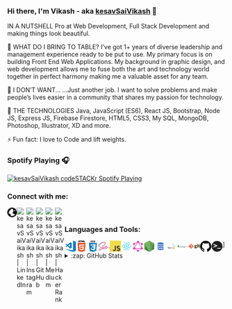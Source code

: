### Hi there, I'm Vikash - aka [kesavSaiVikash][website] 👋

IN A NUTSHELL
Pro at Web Development, Full Stack Development and making things look beautiful. 

🔭 WHAT DO I BRING TO TABLE?
I’ve got 1+ years of diverse leadership and management experience ready to be put to use. My primary focus is on building Front End Web Applications. My background in graphic design, and web development allows me to fuse both the art and technology world together in perfect harmony making me a valuable asset for any team.

🌱 I DONʼT WANT...
...Just another job. I want to solve problems and make people’s lives easier in a community that shares my passion for technology.

🥅  THE TECHNOLOGIES
Java, JavaScript (ES6), React JS, Bootstrap, Node JS, Express JS, Firebase Firestore, HTML5, CSS3, My SQL, MongoDB, Photoshop, Illustrator, XD and more.

⚡ Fun fact: I love to Code and lift weights.

### Spotify Playing 🎧

[<img src="https://now-playing-codestackr.vercel.app/api/spotify-playing" alt="kesavSaiVikash codeSTACKr Spotify Playing" width="350" />](https://open.spotify.com/user/swyqyimdc12jajde4vpwd2x1b)

### Connect with me:

[<img align="left" alt="kesavSaiVikash" width="22px" src="https://raw.githubusercontent.com/iconic/open-iconic/master/svg/globe.svg" />][website]
[<img align="left" alt="kesavSaiVikash | LinkedIn" width="22px" src="https://cdn.jsdelivr.net/npm/simple-icons@v3/icons/linkedin.svg" />][linkedin]
[<img align="left" alt="kesavSaiVikash | Instagram" width="22px" src="https://cdn.jsdelivr.net/npm/simple-icons@v3/icons/instagram.svg" />][instagram]
[<img align="left" alt="kesavSaiVikash | GitHub" width="22px" src="https://spng.pngfind.com/pngs/s/19-198304_github-logo-png-transparent-github-logo-png-png.png" />][GitHub]
[<img align="left" alt="kesavSaiVikash | Medium" width="22px" src="https://cdn4.iconfinder.com/data/icons/social-media-2210/24/Medium-512.png" />][Medium]
[<img align="left" alt="kesavSaiVikash | HackerRank" width="22px" src="https://upload.wikimedia.org/wikipedia/commons/4/40/HackerRank_Icon-1000px.png" />][HackerRank]
<br />

### Languages and Tools:

<img align="left" alt="Visual Studio Code" width="26px" src="https://raw.githubusercontent.com/github/explore/80688e429a7d4ef2fca1e82350fe8e3517d3494d/topics/visual-studio-code/visual-studio-code.png" />
<img align="left" alt="HTML5" width="26px" src="https://raw.githubusercontent.com/github/explore/80688e429a7d4ef2fca1e82350fe8e3517d3494d/topics/html/html.png" />
<img align="left" alt="CSS3" width="26px" src="https://raw.githubusercontent.com/github/explore/80688e429a7d4ef2fca1e82350fe8e3517d3494d/topics/css/css.png" />
<img align="left" alt="Sass" width="26px" src="https://raw.githubusercontent.com/github/explore/80688e429a7d4ef2fca1e82350fe8e3517d3494d/topics/sass/sass.png" />
<img align="left" alt="JavaScript" width="26px" src="https://raw.githubusercontent.com/github/explore/80688e429a7d4ef2fca1e82350fe8e3517d3494d/topics/javascript/javascript.png" />
<img align="left" alt="React" width="26px" src="https://raw.githubusercontent.com/github/explore/80688e429a7d4ef2fca1e82350fe8e3517d3494d/topics/react/react.png" />]
<img align="left" alt="GraphQL" width="26px" src="https://raw.githubusercontent.com/github/explore/80688e429a7d4ef2fca1e82350fe8e3517d3494d/topics/graphql/graphql.png" />
<img align="left" alt="Node.js" width="26px" src="https://raw.githubusercontent.com/github/explore/80688e429a7d4ef2fca1e82350fe8e3517d3494d/topics/nodejs/nodejs.png" />
<img align="left" alt="SQL" width="26px" src="https://raw.githubusercontent.com/github/explore/80688e429a7d4ef2fca1e82350fe8e3517d3494d/topics/sql/sql.png" />
<img align="left" alt="MySQL" width="26px" src="https://raw.githubusercontent.com/github/explore/80688e429a7d4ef2fca1e82350fe8e3517d3494d/topics/mysql/mysql.png" />
<img align="left" alt="MongoDB" width="26px" src="https://raw.githubusercontent.com/github/explore/80688e429a7d4ef2fca1e82350fe8e3517d3494d/topics/mongodb/mongodb.png" />
<img align="left" alt="Git" width="26px" src="https://raw.githubusercontent.com/github/explore/80688e429a7d4ef2fca1e82350fe8e3517d3494d/topics/git/git.png" />
<img align="left" alt="GitHub" width="26px" src="https://raw.githubusercontent.com/github/explore/78df643247d429f6cc873026c0622819ad797942/topics/github/github.png" />
<img align="left" alt="Terminal" width="26px" src="https://raw.githubusercontent.com/github/explore/80688e429a7d4ef2fca1e82350fe8e3517d3494d/topics/terminal/terminal.png" />

<br />

<details>
  <summary>:zap: GitHub Stats</summary>

  <img align="left" alt="kesavSaiVikash's GitHub Stats" src="https://github-readme-stats.kesavSaiVikash.vercel.app/api?username=kesavSaiVikash&show_icons=true&hide_border=true" />

</details>

[website]: https://my-portfolio-c7a8a.web.app
[instagram]: https://instagram.com/vikash_naidu
[linkedin]: https://www.linkedin.com/in/kesavsaivikashbollam/
[HackerRank]: https://www.hackerrank.com/vikashbollam?hr_r=1 
[GitHub]: https://github.com/kesavSaiVikash
[Medium]: https://medium.com/@vikashbollam
